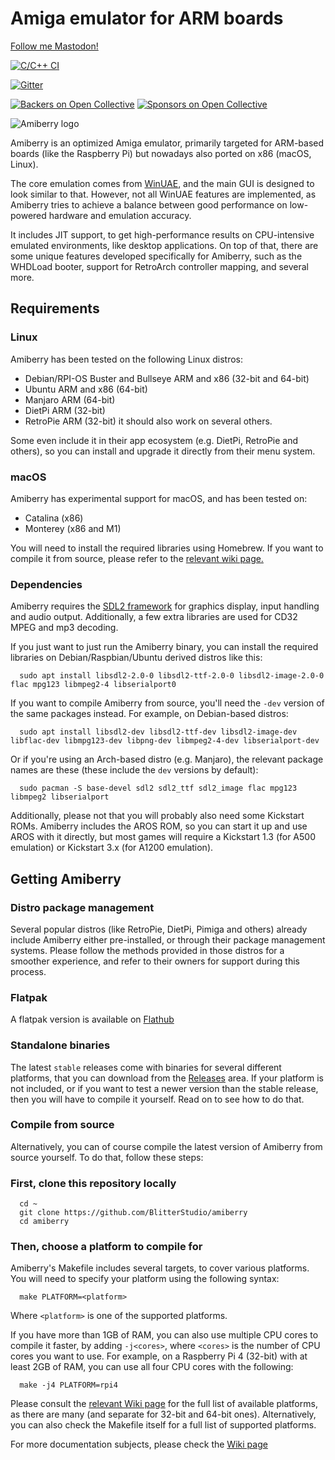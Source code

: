 # Amiga emulator for ARM boards

<a rel="me" href="https://mastodon.social/@midwan">Follow me Mastodon!</a>

[![C/C++ CI](https://github.com/midwan/amiberry/actions/workflows/c-cpp.yml/badge.svg)](https://github.com/midwan/amiberry/actions/workflows/c-cpp.yml)

[![Gitter](https://badges.gitter.im/amiberry/Amiberry.svg)](https://gitter.im/amiberry/Amiberry?utm_source=badge&utm_medium=badge&utm_campaign=pr-badge)

[![Backers on Open Collective](https://opencollective.com/amiberry/backers/badge.svg)](#backers) [![Sponsors on Open Collective](https://opencollective.com/amiberry/sponsors/badge.svg)](#sponsors)

![Amiberry logo](https://i2.wp.com/blitterstudio.com/wp-content/uploads/2020/01/Logo-v3-1.png?resize=768%2C543&ssl=1)

Amiberry is an optimized Amiga emulator, primarily targeted for ARM-based boards (like the Raspberry Pi) but nowadays also ported on x86 (macOS, Linux).

The core emulation comes from [WinUAE](https://www.winuae.net), and the main GUI is designed to look similar to that. However, not all WinUAE features are implemented, as Amiberry tries to achieve a balance between good performance on low-powered hardware and emulation accuracy.

It includes JIT support, to get high-performance results on CPU-intensive emulated environments, like desktop applications. On top of that, there are some unique features developed specifically for Amiberry, such as the WHDLoad booter, support for RetroArch controller mapping, and several more.

## Requirements

### Linux

Amiberry has been tested on the following Linux distros:

- Debian/RPI-OS Buster and Bullseye ARM and x86 (32-bit and 64-bit)
- Ubuntu ARM and x86 (64-bit)
- Manjaro ARM (64-bit)
- DietPi ARM (32-bit)
- RetroPie ARM (32-bit)
it should also work on several others.

Some even include it in their app ecosystem (e.g. DietPi, RetroPie and others), so you can install and upgrade it directly from their menu system.

### macOS

Amiberry has experimental support for macOS, and has been tested on:

- Catalina (x86)
- Monterey (x86 and M1)

You will need to install the required libraries using Homebrew.
If you want to compile it from source, please refer to the [relevant wiki page.](https://github.com/BlitterStudio/amiberry/wiki/Compiling-for-OSX)

### Dependencies

Amiberry requires the [SDL2 framework](https://libsdl.org) for graphics display, input handling and audio output. Additionally, a few extra libraries are used for CD32 MPEG and mp3 decoding.

If you just want to just run the Amiberry binary, you can install the required libraries on Debian/Raspbian/Ubuntu derived distros like this:

      sudo apt install libsdl2-2.0-0 libsdl2-ttf-2.0-0 libsdl2-image-2.0-0 flac mpg123 libmpeg2-4 libserialport0

If you want to compile Amiberry from source, you'll need the `-dev` version of the same packages instead. For example, on Debian-based distros:

      sudo apt install libsdl2-dev libsdl2-ttf-dev libsdl2-image-dev libflac-dev libmpg123-dev libpng-dev libmpeg2-4-dev libserialport-dev

Or if you're using an Arch-based distro (e.g. Manjaro), the relevant package names are these (these include the `dev` versions by default):

      sudo pacman -S base-devel sdl2 sdl2_ttf sdl2_image flac mpg123 libmpeg2 libserialport

Additionally, please not that you will probably also need some Kickstart ROMs. Amiberry includes the AROS ROM, so you can start it up and use AROS with it directly, but most games will require a Kickstart 1.3 (for A500 emulation) or Kickstart 3.x (for A1200 emulation).

## Getting Amiberry

### Distro package management

Several popular distros (like RetroPie, DietPi, Pimiga and others) already include Amiberry either pre-installed, or through their package management systems. Please follow the methods provided in those distros for a smoother experience, and refer to their owners for support during this process.

### Flatpak

A flatpak version is available on [Flathub](https://flathub.org/apps/com.blitterstudio.amiberry)

### Standalone binaries

The latest `stable` releases come with binaries for several different platforms, that you can download from the [Releases](https://github.com/midwan/amiberry/releases) area. If your platform is not included, or if you want to test a newer version than the stable release, then you will have to compile it yourself. Read on to see how to do that.

### Compile from source

Alternatively, you can of course compile the latest version of Amiberry from source yourself. To do that, follow these steps:

### First, clone this repository locally

      cd ~
      git clone https://github.com/BlitterStudio/amiberry
      cd amiberry

### Then, choose a platform to compile for

Amiberry's Makefile includes several targets, to cover various platforms.
You will need to specify your platform using the following syntax:

      make PLATFORM=<platform>

Where `<platform>` is one of the supported platforms. 

If you have more than 1GB of RAM, you can also use multiple CPU cores to compile it faster, by adding `-j<cores>`, where `<cores>` is the number of CPU cores you want to use. For example, on a Raspberry Pi 4 (32-bit) with at least 2GB of RAM, you can use all four CPU cores with the following:

      make -j4 PLATFORM=rpi4

Please consult the [relevant Wiki page](https://github.com/BlitterStudio/amiberry/wiki/Available-Platforms) for the full list of available platforms, as there are many (and separate for 32-bit and 64-bit ones).
Alternatively, you can also check the Makefile itself for a full list of supported platforms.

For more documentation subjects, please check the [Wiki page](https://github.com/BlitterStudio/amiberry/wiki)
